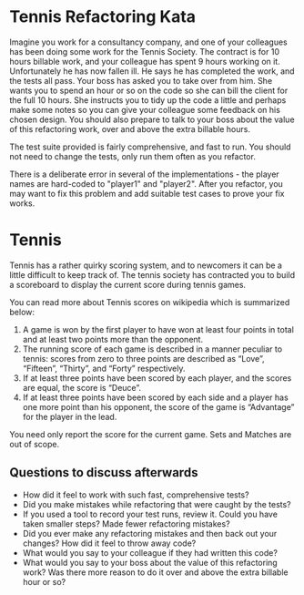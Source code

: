 # Tennis Refactoring Kata

Imagine you work for a consultancy company, and one of your colleagues has been doing some work for the Tennis Society.
The contract is for 10 hours billable work, and your colleague has spent 9 hours working on it.
Unfortunately he has now fallen ill.
He says he has completed the work, and the tests all pass.
Your boss has asked you to take over from him.
She wants you to spend an hour or so on the code so she can bill the client for the full 10 hours.
She instructs you to tidy up the code a little and perhaps make some notes so you can give your colleague some feedback on his chosen design.
You should also prepare to talk to your boss about the value of this refactoring work, over and above the extra billable hours.

The test suite provided is fairly comprehensive, and fast to run.
You should not need to change the tests, only run them often as you refactor.

There is a deliberate error in several of the implementations - the player names are hard-coded to "player1" and "player2".
After you refactor, you may want to fix this problem and add suitable test cases to prove your fix works.

# Tennis

Tennis has a rather quirky scoring system, and to newcomers it can be a little difficult to keep track of.
The tennis society has contracted you to build a scoreboard to display the current score during tennis games.

You can read more about Tennis scores on wikipedia which is summarized below:

1. A game is won by the first player to have won at least four points in total and at least two points more than the opponent.
2. The running score of each game is described in a manner peculiar to tennis: scores from zero to three points are described as “Love”, “Fifteen”, “Thirty”, and “Forty” respectively.
3. If at least three points have been scored by each player, and the scores are equal, the score is “Deuce”.
4. If at least three points have been scored by each side and a player has one more point than his opponent, the score of the game is “Advantage” for the player in the lead.

You need only report the score for the current game. Sets and Matches are out of scope.

## Questions to discuss afterwards

* How did it feel to work with such fast, comprehensive tests?
* Did you make mistakes while refactoring that were caught by the tests?
* If you used a tool to record your test runs, review it. Could you have taken smaller steps? Made fewer refactoring mistakes?
* Did you ever make any refactoring mistakes and then back out your changes? How did it feel to throw away code?
* What would you say to your colleague if they had written this code?
* What would you say to your boss about the value of this refactoring work? Was there more reason to do it over and above the extra billable hour or so?